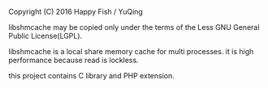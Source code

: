 Copyright (C) 2016 Happy Fish / YuQing

libshmcache may be copied only under the terms of the Less GNU General
Public License(LGPL).

libshmcache is a local share memory cache for multi processes.
it is high performance because read is lockless.

this project contains C library and PHP extension.
